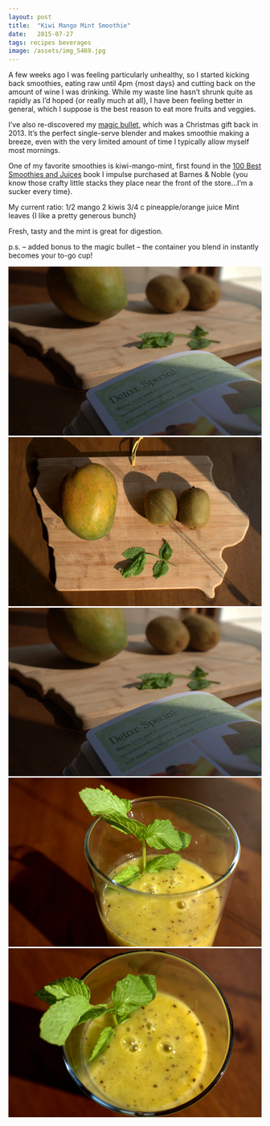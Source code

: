 ```yaml
---
layout: post
title:  "Kiwi Mango Mint Smoothie"
date:   2015-07-27
tags: recipes beverages
image: /assets/img_5469.jpg
---
```

A few weeks ago I was feeling particularly unhealthy, so I started kicking back smoothies, eating raw until 4pm {most days} and cutting back on the amount of wine I was drinking. While my waste line hasn’t shrunk quite as rapidly as I’d hoped {or really much at all}, I have been feeling better in general, which I suppose is the best reason to eat more fruits and veggies.

I’ve also re-discovered my [magic bullet](http://www.amazon.com/Magic-Bullet-MBR-1701-17-Piece-Express/dp/B001WAKFDY), which was a Christmas gift back in 2013. It’s the perfect single-serve blender and makes smoothie making a breeze, even with the very limited amount of time I typically allow myself most mornings.

One of my favorite smoothies is kiwi-mango-mint, first found in the [100 Best Smoothies and Juices](http://www.amazon.com/Best-Smoothies-Juices-Parragon-Books/dp/1407595687) book I impulse purchased at Barnes & Noble {you know those crafty little stacks they place near the front of the store…I’m a sucker every time}.

My current ratio:
1/2 mango
2 kiwis
3/4 c pineapple/orange juice
Mint leaves {I like a pretty generous bunch}

Fresh, tasty and the mint is great for digestion.

p.s. – added bonus to the magic bullet – the container you blend in instantly becomes your to-go cup!

![photo of limes](/assets/img_5466.jpg)
![photo of limes and mango](/assets/img_5464.jpg)
![photo of limes and mango and mint](/assets/img_5466.jpg)
![photo of smoothie](/assets/img_5472.jpg)
![photo of smoothie 2](/assets/img_5470.jpg)